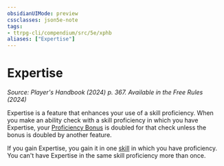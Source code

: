 ```yaml
---
obsidianUIMode: preview
cssclasses: json5e-note
tags:
- ttrpg-cli/compendium/src/5e/xphb
aliases: ["Expertise"]
---
```

# Expertise
*Source: Player's Handbook (2024) p. 367. Available in the Free Rules (2024)* 

Expertise is a feature that enhances your use of a skill proficiency. When you make an ability check with a skill proficiency in which you have Expertise, your [Proficiency Bonus](3-Mechanics/CLI/rules/variant-rules/proficiency-xphb.md) is doubled for that check unless the bonus is doubled by another feature.

If you gain Expertise, you gain it in one [skill](3-Mechanics/CLI/rules/variant-rules/skill-xphb.md) in which you have proficiency. You can't have Expertise in the same skill proficiency more than once.